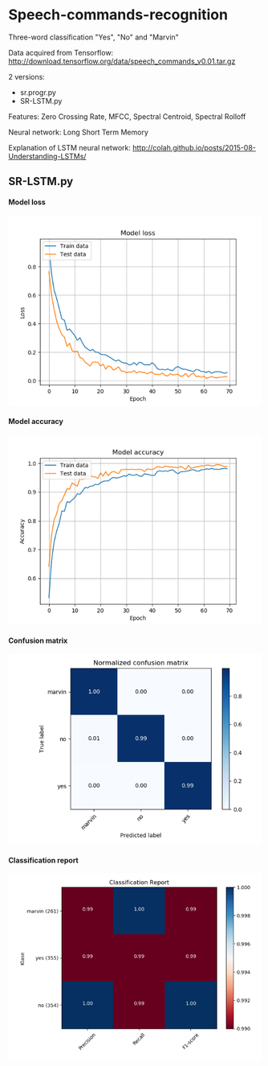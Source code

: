 # Speech-commands-recognition

Three-word classification
"Yes", "No" and "Marvin"

Data acquired from Tensorflow: http://download.tensorflow.org/data/speech_commands_v0.01.tar.gz

2 versions:
  - sr.progr.py
  - SR-LSTM.py

Features: Zero Crossing Rate, MFCC, Spectral Centroid, Spectral Rolloff

Neural network: Long Short Term Memory

Explanation of LSTM neural network: http://colah.github.io/posts/2015-08-Understanding-LSTMs/
## SR-LSTM.py

#### Model loss
![](images/Model_loss.png)

#### Model accuracy
![](images/Model_acc.png)

#### Confusion matrix
![](images/CM.png)

#### Classification report
![](images/CR.png)
